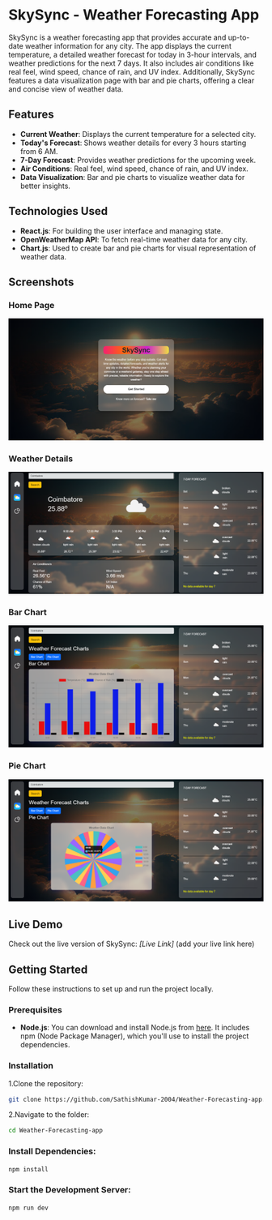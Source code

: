 # SkySync - Weather Forecasting App

SkySync is a weather forecasting app that provides accurate and up-to-date weather information for any city. The app displays the current temperature, a detailed weather forecast for today in 3-hour intervals, and weather predictions for the next 7 days. It also includes air conditions like real feel, wind speed, chance of rain, and UV index. Additionally, SkySync features a data visualization page with bar and pie charts, offering a clear and concise view of weather data.

## Features

- **Current Weather**: Displays the current temperature for a selected city.
- **Today's Forecast**: Shows weather details for every 3 hours starting from 6 AM.
- **7-Day Forecast**: Provides weather predictions for the upcoming week.
- **Air Conditions**: Real feel, wind speed, chance of rain, and UV index.
- **Data Visualization**: Bar and pie charts to visualize weather data for better insights.

## Technologies Used

- **React.js**: For building the user interface and managing state.
- **OpenWeatherMap API**: To fetch real-time weather data for any city.
- **Chart.js**: Used to create bar and pie charts for visual representation of weather data.

## Screenshots

### Home Page

![Home Page](public/app-img-1.png)

### Weather Details

![Weather](public/app-img-2.png)

### Bar Chart

![bar chart](public/app-img-3.png)

### Pie Chart

![pie chart](public/app-img-4.png)

## Live Demo

Check out the live version of SkySync: _[Live Link]_ (add your live link here)

## Getting Started

Follow these instructions to set up and run the project locally.

### Prerequisites

- **Node.js**: You can download and install Node.js from [here](https://nodejs.org/). It includes npm (Node Package Manager), which you'll use to install the project dependencies.

### Installation

1.Clone the repository:
   ```bash
   git clone https://github.com/SathishKumar-2004/Weather-Forecasting-app.git
   ```

2.Navigate to the folder:
   ```bash
   cd Weather-Forecasting-app
   ```

### Install Dependencies:
   ```bash
   npm install
   ```

### Start the Development Server:
   ```bash
   npm run dev
   ```
